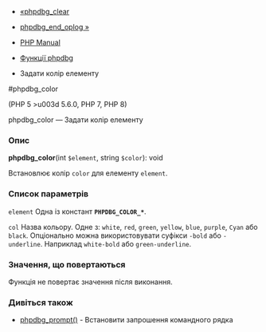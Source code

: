 - [«phpdbg_clear](function.phpdbg-clear.md)
- [phpdbg_end_oplog »](function.phpdbg-end-oplog.md)

- [PHP Manual](index.md)
- [Функції phpdbg](ref.phpdbg.md)
- Задати колір елементу

#phpdbg_color

(PHP 5 \>u003d 5.6.0, PHP 7, PHP 8)

phpdbg_color — Задати колір елементу

### Опис

**phpdbg_color**(int `$element`, string `$color`): void

Встановлює колір `color` для елементу `element`.

### Список параметрів

`element`
Одна із констант **`PHPDBG_COLOR_*`**.

`col`
Назва кольору. Одне з: `white`, `red`, `green`, `yellow`, `blue`, `purple`,
`Cyan` або `black`. Опціонально можна використовувати суфікси `-bold` або
`-underline`. Наприклад `white-bold` або `green-underline`.

### Значення, що повертаються

Функція не повертає значення після виконання.

### Дивіться також

- [phpdbg_prompt()](function.phpdbg-prompt.md) - Встановити
запрошення командного рядка
